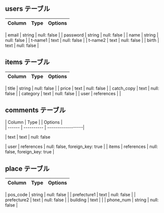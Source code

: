 ## users テーブル

| Column     | Type   | Options     |
| --------   | ------ | ----------- |

| email      | string | null: false |
| password   | string | null: false |
| name       | string | null: false |
| t-name1    | text   | null: false |
| t-name2    | text   | null: false |
| birth      | text   | null: false |

## items  テーブル

| Column       | Type             | Options          |
| ------       | ------           | -----------      |

| title        | string           | null: false      |
| price        | text             | null: false      |
| catch_copy   | text             | null: false      |
| category     | text             | null: false      |
| user         | references       |                  |


## comments  テーブル

| Column        | Type       | 
| Options         |  
| ------        | ---------- | ------------------|

| text          | text       | null: false 
                  
| user          | references | null: false, foreign_key: true |
| items         | references | null: false, foreign_key: true |


## place  テーブル

| Column       | Type             | Options          |
| ------       | ------           | -----------      |

| pos_code     | string           | null: false      |
| prefecture1  | text             | null: false      |
| prefecture2  | text             | null: false      |
| building     | text             |                  |
| phone_num    | string           | null: false      |


